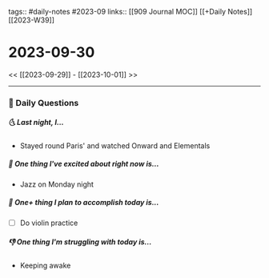tags:: #daily-notes #2023-09
links:: [[909 Journal MOC]] [[+Daily Notes]] [[2023-W39]]

# 2023-09-30

<< [[2023-09-29]] - [[2023-10-01]] >>

---
### 📅 Daily Questions
##### 🌜 Last night, I...
- Stayed round Paris' and watched Onward and Elementals

##### 🙌 One thing I've excited about right now is...
- Jazz on Monday night

##### 🚀 One+ thing I plan to accomplish today is...
- [ ] Do violin practice

##### 👎 One thing I'm struggling with today is...
- Keeping awake